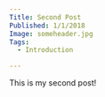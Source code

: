 ```yaml
---
Title: Second Post
Published: 1/1/2018
Image: someheader.jpg
Tags: 
  - Introduction

---
```

This is my second post!